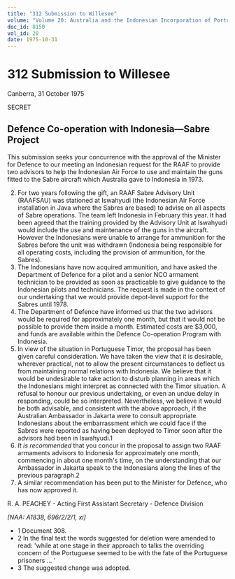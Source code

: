 ```yaml
---
title: "312 Submission to Willesee"
volume: "Volume 20: Australia and the Indonesian Incorporation of Portuguese Timor, 1974-1976"
doc_id: 8150
vol_id: 20
date: 1975-10-31
---
```


# 312 Submission to Willesee

Canberra, 31 October 1975

SECRET

## Defence Co-operation with Indonesia—Sabre Project

This submission seeks your concurrence with the approval of the Minister for Defence to our meeting an Indonesian request for the RAAF to provide two advisors to help the Indonesian Air Force to use and maintain the guns fitted to the Sabre aircraft which Australia gave to Indonesia in 1973.

  2. For two years following the gift, an RAAF Sabre Advisory Unit (RAAFSAU) was stationed at Iswahyudi (the Indonesian Air Force installation in Java where the Sabres are based) to advise on all aspects of Sabre operations. The team left Indonesia in February this year. It had been agreed that the training provided by the Advisory Unit at Iswahyudi would include the use and maintenance of the guns in the aircraft. However the Indonesians were unable to arrange for ammunition for the Sabres before the unit was withdrawn (Indonesia being responsible for all operating costs, including the provision of ammunition, for the Sabres).
  3. The Indonesians have now acquired ammunition, and have asked the Department of Defence for a pilot and a senior NCO armament technician to be provided as soon as practicable to give guidance to the Indonesian pilots and technicians. The request is made in the context of our undertaking that we would provide depot-level support for the Sabres until 1978.
  4. The Department of Defence have informed us that the two advisors would be required for approximately one month, but that it would not be possible to provide them inside a month. Estimated costs are $3,000, and funds are available within the Defence Co-operation Program with Indonesia.
  5. In view of the situation in Portuguese Timor, the proposal has been given careful consideration. We have taken the view that it is desirable, wherever practical, not to allow the present circumstances to deflect us from maintaining normal relations with Indonesia. We believe that it would be undesirable to take action to disturb planning in areas which the Indonesians might interpret as connected with the Timor situation. A refusal to honour our previous undertaking, or even an undue delay in responding, could be so interpreted. Nevertheless, we believe it would be both advisable, and consistent with the above approach, if the Australian Ambassador in Jakarta were to consult appropriate Indonesians about the embarrassment which we could face if the Sabres were reported as having been deployed to Timor soon after the advisors had been in Iswahyudi.1
  6. _It is recommended_ that you concur in the proposal to assign two RAAF armaments advisors to Indonesia for approximately one month, commencing in about one month's time, on the understanding that our Ambassador in Jakarta speak to the Indonesians along the lines of the previous paragraph.2
  7. A similar recommendation has been put to the Minister for Defence, who has now approved it.



R. A. PEACHEY - Acting First Assistant Secretary - Defence Division

_[NAA: A1838, 696/2/2/1, xi]_

  * 1 Document 308.
  * 2 In the final text the words suggested for deletion were amended to read: 'while at one stage in their approach to talks the overriding concern of the Portuguese seemed to be with the fate of the Portuguese prisoners ... '
  * 3 The suggested change was adopted.


